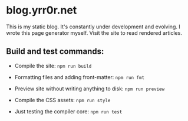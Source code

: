 # blog.yrr0r.net

This is my static blog. It's constantly under development and evolving. I wrote this page generator myself. Visit the site to read rendered articles. 



## Build and test commands:

- Compile the site: `npm run build`

- Formatting files and adding front-matter: `npm run fmt`

- Preview site without writing anything to disk: `npm run preview`

- Compile the CSS assets: `npm run style`   

- Just testing the compiler core: `npm run test`